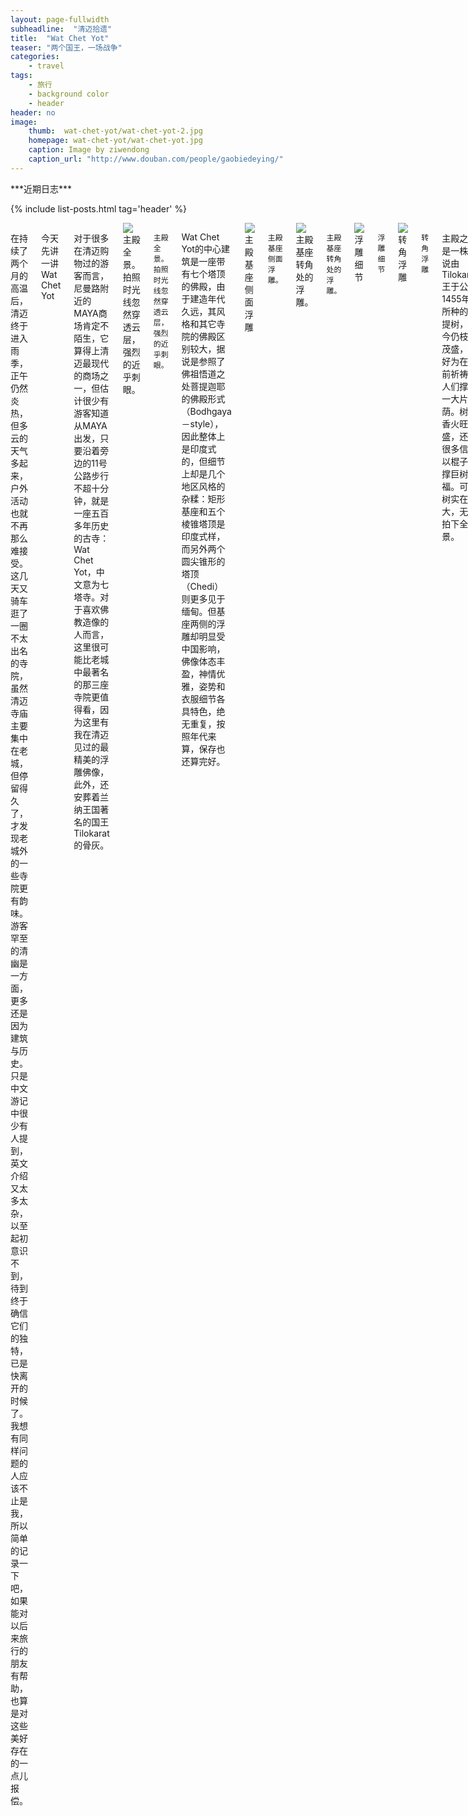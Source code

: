 ```yaml
---
layout: page-fullwidth
subheadline:  "清迈拾遗"
title:  "Wat Chet Yot"
teaser: "两个国王，一场战争"
categories:
    - travel
tags:
    - 旅行
    - background color
    - header
header: no
image:
    thumb:  wat-chet-yot/wat-chet-yot-2.jpg
    homepage: wat-chet-yot/wat-chet-yot.jpg
    caption: Image by ziwendong
    caption_url: "http://www.douban.com/people/gaobiedeying/"
---
```

<div class="row">
<div class="medium-4 medium-push-8 columns" markdown="1">
<div class="panel radius" markdown="1">
***近期日志***

{% include list-posts.html tag='header' %}

</div>
</div><!-- /.medium-4.columns -->


<div class="medium-8 medium-pull-4 columns" markdown="1">


在持续了两个月的高温后，清迈终于进入雨季，正午仍然炎热，但多云的天气多起来，户外活动也就不再那么难接受。这几天又骑车逛了一圈不太出名的寺院，虽然清迈寺庙主要集中在老城，但停留得久了，才发现老城外的一些寺院更有韵味。游客罕至的清幽是一方面，更多还是因为建筑与历史。只是中文游记中很少有人提到，英文介绍又太多太杂，以至起初意识不到，待到终于确信它们的独特，已是快离开的时候了。我想有同样问题的人应该不止是我，所以简单的记录一下吧，如果能对以后来旅行的朋友有帮助，也算是对这些美好存在的一点儿报偿。

今天先讲一讲Wat Chet Yot

对于很多在清迈购物过的游客而言，尼曼路附近的MAYA商场肯定不陌生，它算得上清迈最现代的商场之一，但估计很少有游客知道从MAYA出发，只要沿着旁边的11号公路步行不超十分钟，就是一座五百多年历史的古寺：Wat Chet Yot，中文意为七塔寺。对于喜欢佛教造像的人而言，这里很可能比老城中最著名的那三座寺院更值得看，因为这里有我在清迈见过的最精美的浮雕佛像，此外，还安葬着兰纳王国著名的国王Tilokarat的骨灰。

<img src="{{ site.url }}/images/wat-chet-yot/1.jpg" alt="主殿全景。拍照时光线忽然穿透云层，强烈的近乎刺眼。">

`主殿全景。拍照时光线忽然穿透云层，强烈的近乎刺眼。`

Wat Chet Yot的中心建筑是一座带有七个塔顶的佛殿，由于建造年代久远，其风格和其它寺院的佛殿区别较大，据说是参照了佛祖悟道之处菩提迦耶的佛殿形式（Bodhgaya－style），因此整体上是印度式的，但细节上却是几个地区风格的杂糅：矩形基座和五个棱锥塔顶是印度式样，而另外两个圆尖锥形的塔顶（Chedi）则更多见于缅甸。但基座两侧的浮雕却明显受中国影响，佛像体态丰盈，神情优雅，姿势和衣服细节各具特色，绝无重复，按照年代来算，保存也还算完好。

<img src="{{ site.url }}/images/wat-chet-yot/2.jpg" alt="主殿基座侧面浮雕">

`主殿基座侧面浮雕。`

<img src="{{ site.url }}/images/wat-chet-yot/3.jpg" alt="主殿基座转角处的浮雕。">

`主殿基座转角处的浮雕。`

<img src="{{ site.url }}/images/wat-chet-yot/4.jpg" alt="浮雕细节">

`浮雕细节`

<img src="{{ site.url }}/images/wat-chet-yot/5.jpg" alt="转角浮雕">

`转角浮雕`

主殿之前是一株据说由Tilokarat王于公元1455年所种的菩提树，至今仍枝叶茂盛，正好为在殿前祈祷的人们撑起一大片绿荫。树下香火旺盛，还有很多信徒以棍子支撑巨树祈福。可惜树实在太大，无法拍下全景。

<img src="{{ site.url }}/images/wat-chet-yot/7.jpg" alt="在菩提树荫下">

`在菩提树荫下`

绕过主殿，会看到寺院里的其它佛塔，它们的建造年代晚于主殿，但也看得出时间侵蚀的痕迹。其中最引人注目的是收藏了Tilokarat王骨灰的塔（Chedi），虽然看过了主殿后不会觉得它多么精美，但它是整座寺院中最高大的建筑。

<img src="{{ site.url }}/images/wat-chet-yot/6.jpg" alt="收纳Tilokarat王骨灰的Chedi">

`收纳Tilokarat王骨灰的Chedi`

提到Tilokarat，就不能不说一下他与神一样的对手Trailokkanant的战争。15世纪的泰国主要分为三个不同的区域，北部的兰纳，中部的素可泰，以及南部的阿育陀耶。其中素可泰基本上由阿育陀耶王国控制，也是兰纳王国与阿育陀耶王国的一个缓冲地带。Tilokarat王时代，兰纳王国日渐强盛，逐渐不满于只控制北部地区。当时素可泰地区的昭披耶（Uparaja，泰国历史上对藩王的称呼) Yuttittira背叛了阿育陀耶王国的统治者Trailokkanant，自立为素可泰王，并选择同兰纳王国结盟，共同向阿育陀耶王国发起进攻。泰国历史上著名的"阿育陀耶－兰纳战争"就此开始。但Trailokkanant绝非凡人，事实上他算得上泰国历史上最具传奇色彩的统治者之一，他有力的还击了入侵的兰纳军队，击败了背叛者Yuttittira，并在余生中抵御了兰纳王国发动的后续入侵，最终缔结了和平协定，将素可泰与阿育陀耶集中在自己的统治之下。

<img src="{{ site.url }}/images/wat-chet-yot/8.jpg" alt="Animis Chedi">

`Animis Chedi`

1487年Tilokarat王死，Trailokkanant王则于次年去世，死亡带走了这对强势有为的国王，却无法阻止漫长的战争引发的后遗症。兰纳王国迅速衰落，然而Trailokkanant王也付出了巨大的代价，他的王位继承人在与兰纳的第二次战争中被Tilokarat的叔叔所杀，导致了他死后的王位继承纷争，在短暂的统一与和平之后，阿育陀耶与素可泰被他剩下的两个儿子拆分了。分裂导致了长久的动荡，之后五十年，三大王国全部为缅甸所征服。直至另一位伟大的国王Naresuan时代才重新赢回独立，不过那就是另外一个故事了。


<img src="{{ site.url }}/images/wat-chet-yot/9.jpg" alt="除了主殿，寺内其余建筑基本都是兰纳风格">

`除了主殿，寺内其余建筑基本都是兰纳风格`

无论哪个国家，历史总是残酷嘈杂，但或许也是因为战乱之中，人们更需要精神寄托，所以15世纪佛教在整个泰国获得了迅速的传播，并开始成为最受推崇的信仰。Tilokarat与Trailokkanant都是虔诚的上座部佛教徒，在生前建了许多寺院。Tilokarat甚至在Wat Chet Yot组织了第八次世界佛教大会，重新修订整理了许多佛教典籍，并选择了死后让自己安葬于此。网上能够找到的关于这两个人的介绍并不多，但有限的信息中可以看到许多相似之处，很好奇他们当年是如何看待彼此的，在生命走向终点时是否曾透过信仰看开过那些纷争，意识到彼此与其说是对手，不如说是对方的倒影。


<img src="{{ site.url }}/images/wat-chet-yot/10.jpg" alt="这座塔很小，走上平台面对它时却感到一种神圣">

`这座塔很小，走上平台面对它时却感到一种神圣`

作为一座见证了五百多年风雨的古寺，Wat Chet Yot 像一位沉静宽厚的老人，把很多记忆深埋在心里，他并不主动讲述，只是把时间的力量展示给你看，等待你自己去领悟。最初进门时，我惊喜于浮雕，绕过主殿，看到的则是那座埋葬国王的塔，而走过那座巨塔时，迎接我的只是一片绿茵葱郁。我仿佛听到一个声音在说，总有一天，这一切都会消失化为泥土，但树木仍会生长，生命生生不息。据说佛祖悟道后曾凝视那棵为他遮荫的菩提树七天以致意，或许这才是所有的执着放下后，人与这个世界能达成的最好关系。

___

1. [下一篇写清迈古城的创立者Mangrai王，以及他支持修建的Wat Umong，历史更悠久。](http://www.jianshu.com/p/cf45a400f8a3)
    
    更多内容，欢迎关注[「清迈拾遗」](http://www.douban.com/doulist/39444534/)专题豆列。       

2.  作为一个不懂泰语的工科生，我的历史知识基本来自维基与谷歌，很难保证信息足够可靠，所以热烈欢迎万能的豆友们指出不够准确的地方。如果有进一步的信息补充就更好了：）

3. 其实文中的几个人名都查得到中文名，但因为缺乏中文介绍，为方便大家查询，我就仍然用英文名字来写了。

4. 卡片机拍照片，我只能挣扎成这样了-_-#

